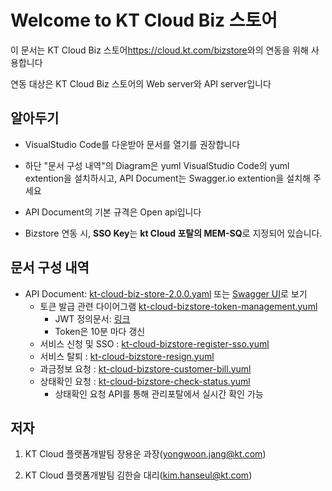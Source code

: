 # Welcome to KT Cloud Biz 스토어

이 문서는 KT Cloud Biz 스토어<https://cloud.kt.com/bizstore>와의 연동을 위해 사용합니다

연동 대상은 KT Cloud Biz 스토어의 Web server와 API server입니다

## 알아두기

- VisualStudio Code를 다운받아 문서를 열기를 권장합니다

- 하단 "문서 구성 내역"의 Diagram은 yuml VisualStudio Code의 yuml extention을 설치하시고, API Document는 Swagger.io extention을 설치해 주세요

- API Document의 기본 규격은 Open api입니다

- Bizstore 연동 시, **SSO Key**는 **kt Cloud 포탈의 MEM-SQ**로 지정되어 있습니다.

## 문서 구성 내역

- API Document: [kt-cloud-biz-store-2.0.0.yaml](https://github.com/KTCloud-git/bizstore/blob/main/kt-cloud-saas-1.0.3-oas3.yaml) 또는 [Swagger UI](https://app.swaggerhub.com/apis-docs/KTCloud-git/bizstore/2.1.2)로 보기
  - 토큰 발급 관련 다이어그램 [kt-cloud-bizstore-token-management.yuml](https://github.com/KTCloud-git/bizstore/blob/main/diagram/kt-cloud-bizstore-token-management.svg)
    - JWT 정의문서: [링크](https://jwt.io/#debugger-io?token=eyJhbGciOiJSUzI1NiIsInR5cCI6IkpXVCJ9.eyJuYW1lIjoia3QgY2xvdWQgYml6IHN0b3JlIiwiaWF0IjoxNjEzMjM5MDIyfQ.Aj4dRXjzLyobZQTpxOO3p66Dq5mrBPKCb5XtD-gmhxI128la6p_CdKzLI7X2j_eFFRXQL2zf8Q7tZ2NcTJ8Pz7nq1xitp77JsBLCNBjvOqKwEmIf9R3kci2uJinkGj-xiGq3gplBOZ0jeBKv60Lt1nmKZ-LvmFh_Kf3WMTwFDOVlrwPgvXYMK4qyyCRG3JGFTjMQNX7JrNnoUfU9D8lDDsAI21fksmSU_SHEVJnc172VfXOt2UMb4eAcBP3Sk8x6MEwGXQXKp2ltEhh3NNMgY7VaKD7iPEg1--D_9g_7XuVmAqkUhm3ZcAo6dKgdXA9t99xh8TY3cbsY_QEv4dyqbQ&publicKey=-----BEGIN%20PUBLIC%20KEY-----%0AMIIBIjANBgkqhkiG9w0BAQEFAAOCAQ8AMIIBCgKCAQEAnzyis1ZjfNB0bBgKFMSv%0AvkTtwlvBsaJq7S5wA%2BkzeVOVpVWwkWdVha4s38XM%2Fpa%2Fyr47av7%2Bz3VTmvDRyAHc%0AaT92whREFpLv9cj5lTeJSibyr%2FMrm%2FYtjCZVWgaOYIhwrXwKLqPr%2F11inWsAkfIy%0AtvHWTxZYEcXLgAXFuUuaS3uF9gEiNQwzGTU1v0FqkqTBr4B8nW3HCN47XUu0t8Y0%0Ae%2Blf4s4OxQawWD79J9%2F5d3Ry0vbV3Am1FtGJiJvOwRsIfVChDpYStTcHTCMqtvWb%0AV6L11BWkpzGXSW4Hv43qa%2BGSYOD2QU68Mb59oSk2OB%2BBtOLpJofmbGEGgvmwyCI9%0AMwIDAQAB%0A-----END%20PUBLIC%20KEY-----)
    - Token은 10분 마다 갱신  
  - 서비스 신청 및 SSO : [kt-cloud-bizstore-register-sso.yuml](https://github.com/KTCloud-git/bizstore/blob/main/diagram/kt-cloud-bizstore-register-sso.svg)
  - 서비스 탈퇴 : [kt-cloud-bizstore-resign.yuml](https://github.com/KTCloud-git/bizstore/blob/main/diagram/kt-cloud-bizstore-resign.svg)
  - 과금정보 요청 : [kt-cloud-bizstore-customer-bill.yuml](https://github.com/KTCloud-git/bizstore/blob/main/diagram/kt-cloud-bizstore-daily-bill.svg)
  - 상태확인 요청 : [kt-cloud-bizstore-check-status.yuml](https://github.com/KTCloud-git/bizstore/blob/main/diagram/kt-cloud-bizstore-check-status.svg)
    - 상태확인 요청 API를 통해 관리포탈에서 실시간 확인 가능


## 저자

1. KT Cloud 플랫폼개발팀 장용운 과장(yongwoon.jang@kt.com)

2. KT Cloud 플랫폼개발팀 김한슬 대리(kim.hanseul@kt.com)
